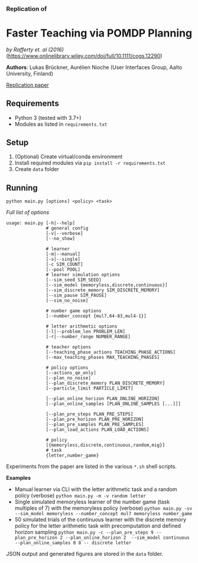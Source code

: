 ### Replication of
# Faster Teaching via POMDP Planning
_by Rafferty et. al (2016)_ (https://www.onlinelibrary.wiley.com/doi/full/10.1111/cogs.12290)


**Authors**: Lukas Brückner, Aurélien Nioche (User Interfaces Group, Aalto University, Finland)

[Replication paper](replication-paper.pdf)

## Requirements
* Python 3 (tested with 3.7+)
* Modules as listed in `requirements.txt`

## Setup
1. (Optional) Create virtual/conda environment
2. Install required modules via `pip install -r requirements.txt`
3. Create `data` folder

## Running

`python main.py [options] <policy> <task>`

*Full list of options*

```
usage: main.py [-h|--help]
               # general config
               [-v|--verbose]
               [--no_show]
               
               # learner
               [-m|--manual]
               [-s|--single]
               [-c SIM_COUNT]
               [--pool POOL]
               # learner simulation options
               [--sim_seed SIM_SEED]
               [--sim_model {memoryless,discrete,continuous}]
               [--sim_discrete_memory SIM_DISCRETE_MEMORY]
               [--sim_pause SIM_PAUSE]
               [--sim_no_noise]

               # number game options
               [--number_concept {mul7,64-83,mul4-1}]

               # letter arithmetic options
               [-l|--problem_len PROBLEM_LEN]
               [-r|--number_range NUMBER_RANGE]

               # teacher options
               [--teaching_phase_actions TEACHING_PHASE_ACTIONS]
               [--max_teaching_phases MAX_TEACHING_PHASES]

               # policy options
               [--actions_qe_only]
               [--plan_no_noise]
               [--plan_discrete_memory PLAN_DISCRETE_MEMORY]      
               [--particle_limit PARTICLE_LIMIT] 
    
               [--plan_online_horizon PLAN_ONLINE_HORIZON]
               [--plan_online_samples [PLAN_ONLINE_SAMPLES [...]]]

               [--plan_pre_steps PLAN_PRE_STEPS]
               [--plan_pre_horizon PLAN_PRE_HORIZON]
               [--plan_pre_samples PLAN_PRE_SAMPLES]
               [--plan_load_actions PLAN_LOAD_ACTIONS]

               # policy
               [{memoryless,discrete,continuous,random,mig}]
               # task
               {letter,number_game}

```

Experiments from the paper are listed in the various `*.sh` shell scripts.



**Examples**

* Manual learner via CLI with the letter arithmetic task and a random policy (verbose)
  `python main.py -m -v random letter`
* Single simulated memoryless learner of the number game (task multiples of 7) with the memoryless policy (verbose)
  `python main.py -sv --sim_model memoryless --number_concept mul7 memoryless number_game`
* 50 simulated trials of the continuous learner with the discrete memory policy for the letter arithmetic task with precomputation and defined horizon sampling
  `python main.py -c --plan_pre_steps 9 --plan_pre_horizon 2 --plan_online_horizon 2  --sim_model continuous --plan_online_samples 8 8 -- discrete letter`

JSON output and generated figures are stored in the `data` folder.



